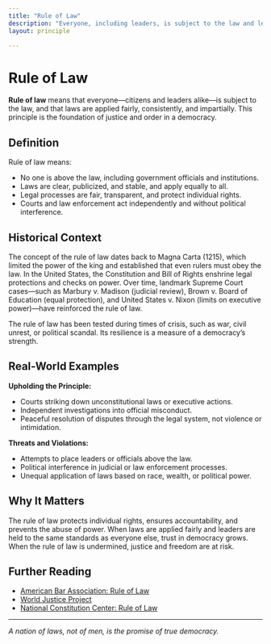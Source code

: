 ```yaml
---
title: "Rule of Law"
description: "Everyone, including leaders, is subject to the law and legal processes are fair and impartial."
layout: principle

---
```



# Rule of Law

**Rule of law** means that everyone—citizens and leaders alike—is subject to the law, and that laws are applied fairly, consistently, and impartially. This principle is the foundation of justice and order in a democracy.

## Definition

Rule of law means:

- No one is above the law, including government officials and institutions.
- Laws are clear, publicized, and stable, and apply equally to all.
- Legal processes are fair, transparent, and protect individual rights.
- Courts and law enforcement act independently and without political interference.

## Historical Context

The concept of the rule of law dates back to Magna Carta (1215), which limited the power of the king and established that even rulers must obey the law. In the United States, the Constitution and Bill of Rights enshrine legal protections and checks on power. Over time, landmark Supreme Court cases—such as Marbury v. Madison (judicial review), Brown v. Board of Education (equal protection), and United States v. Nixon (limits on executive power)—have reinforced the rule of law.

The rule of law has been tested during times of crisis, such as war, civil unrest, or political scandal. Its resilience is a measure of a democracy’s strength.

## Real-World Examples

**Upholding the Principle:**
- Courts striking down unconstitutional laws or executive actions.
- Independent investigations into official misconduct.
- Peaceful resolution of disputes through the legal system, not violence or intimidation.

**Threats and Violations:**
- Attempts to place leaders or officials above the law.
- Political interference in judicial or law enforcement processes.
- Unequal application of laws based on race, wealth, or political power.

## Why It Matters

The rule of law protects individual rights, ensures accountability, and prevents the abuse of power. When laws are applied fairly and leaders are held to the same standards as everyone else, trust in democracy grows. When the rule of law is undermined, justice and freedom are at risk.

## Further Reading

- [American Bar Association: Rule of Law](https://www.americanbar.org/groups/public_education/resources/rule-of-law/)
- [World Justice Project](https://worldjusticeproject.org/)
- [National Constitution Center: Rule of Law](https://constitutioncenter.org/learn/topics/rule-of-law)

---
*A nation of laws, not of men, is the promise of true democracy.*
